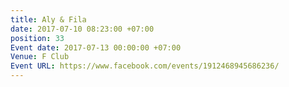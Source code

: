 ```yaml
---
title: Aly & Fila
date: 2017-07-10 08:23:00 +07:00
position: 33
Event date: 2017-07-13 00:00:00 +07:00
Venue: F Club
Event URL: https://www.facebook.com/events/1912468945686236/
---
```


